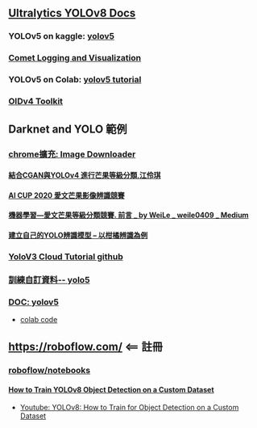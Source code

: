 ## [Ultralytics YOLOv8 Docs](https://docs.ultralytics.com/yolov5/tutorials/neural_magic_pruning_quantization/)
### YOLOv5 on kaggle: [yolov5](https://www.kaggle.com/code/ultralytics/yolov5/notebook)
### [Comet Logging and Visualization](https://github.com/jumbokh/Computer-Vision/blob/main/notebooks/Comet_and_YOLOv5.ipynb)
### YOLOv5 on Colab: [yolov5 tutorial](https://colab.research.google.com/github/ultralytics/yolov5/blob/master/tutorial.ipynb)
### [OIDv4 Toolkit](https://github.com/isha0602/https-github.com-theAIGuysCode-OIDv4_ToolKit)
## Darknet and YOLO 範例
### [chrome擴充: Image Downloader](https://chrome.google.com/webstore/detail/image-downloader-imageye/agionbommeaifngbhincahgmoflcikhm/related?hl=en)
#### [結合CGAN與YOLOv4 進行芒果等級分類,江伶琪](https://github.com/jumbokh/Computer-Vision/blob/main/docs/%E7%B5%90%E5%90%88CGAN%E8%88%87YOLOv4%20%E9%80%B2%E8%A1%8C%E8%8A%92%E6%9E%9C%E7%AD%89%E7%B4%9A%E5%88%86%E9%A1%9E.pdf)
#### [AI CUP 2020 愛文芒果影像辨識競賽](https://github.com/jumbokh/Computer-Vision/blob/main/docs/AI%20CUP%202020%20%E6%84%9B%E6%96%87%E8%8A%92%E6%9E%9C%E5%BD%B1%E5%83%8F%E8%BE%A8%E8%AD%98%E7%AB%B6%E8%B3%BD.pdf)
#### [機器學習—愛文芒果等級分類競賽. 前言 _ by WeiLe _ weile0409 _ Medium](https://github.com/jumbokh/Computer-Vision/blob/main/docs/%E6%A9%9F%E5%99%A8%E5%AD%B8%E7%BF%92%E2%80%94%E6%84%9B%E6%96%87%E8%8A%92%E6%9E%9C%E7%AD%89%E7%B4%9A%E5%88%86%E9%A1%9E%E7%AB%B6%E8%B3%BD.%20%E5%89%8D%E8%A8%80%20_%20by%20WeiLe%20_%20weile0409%20_%20Medium.pdf)
#### [建立自己的YOLO辨識模型 – 以柑橘辨識為例](https://chtseng.wordpress.com/2018/09/01/%E5%BB%BA%E7%AB%8B%E8%87%AA%E5%B7%B1%E7%9A%84yolo%E8%BE%A8%E8%AD%98%E6%A8%A1%E5%9E%8B-%E4%BB%A5%E6%9F%91%E6%A9%98%E8%BE%A8%E8%AD%98%E7%82%BA%E4%BE%8B/)
### [YoloV3 Cloud Tutorial github](https://github.com/theAIGuysCode/YOLOv3-Cloud-Tutorial)
### [訓練自訂資料-- yolo5](https://docs.ultralytics.com/yolov5/tutorials/train_custom_data/#13-prepare-dataset-for-yolov5)
### [DOC: yolov5](https://docs.ultralytics.com/yolov5/)
* [colab code](https://github.com/jumbokh/Computer-Vision/blob/main/notebooks/YOLOv3_Tutorial.ipynb)
## https://roboflow.com/      <== 註冊
### [roboflow/notebooks](https://github.com/roboflow/notebooks)
#### [How to Train YOLOv8 Object Detection on a Custom Dataset](https://blog.roboflow.com/how-to-train-yolov8-on-a-custom-dataset/)
* [Youtube: YOLOv8: How to Train for Object Detection on a Custom Dataset](https://www.youtube.com/watch?v=wuZtUMEiKWY)


